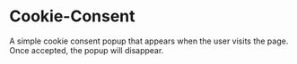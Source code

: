 # Cookie-Consent
A simple cookie consent popup that appears when the user visits the page. Once accepted, the popup will disappear. 
